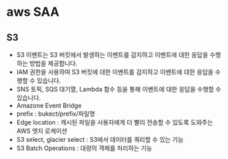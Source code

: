 # aws SAA

## S3 
  - S3 이벤트는 S3 버킷에서 발생하는 이벤트를 감지하고 이벤트에 대한 응답을 수행하는 방법을 제공합니다.
  - IAM 권한을 사용하여 S3 버킷에 대한 이벤트를 감지하고 이벤트에 대한 응답을 수행할 수 있습니다.
  - SNS 토픽, SQS 대기열, Lambda 함수 등을 통해 이벤트에 대한 응답을 수행할 수 있습니다.
  - Amazone Event Bridge 
  - prefix : bukect/prefix/파일명
  - Edge location : 캐시된 파일을 사용자에게 더 빨리 전송할 수 있도록 도와주는 AWS 엣지 로케이션
  - S3 select, glacier select : S3에서 데이터를 쿼리할 수 있는 기능
  - S3 Batch Operations : 대량의 객체를 처리하는 기능